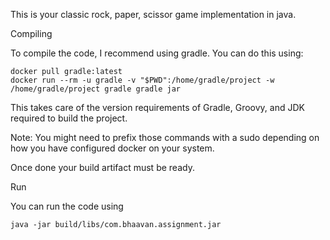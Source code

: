This is your classic rock, paper, scissor game implementation in java.

Compiling

To compile the code, I recommend using gradle. You can do this using:
```
docker pull gradle:latest
docker run --rm -u gradle -v "$PWD":/home/gradle/project -w /home/gradle/project gradle gradle jar
```

This takes care of the version requirements of Gradle, Groovy, and JDK required to build the project. 

Note: You might need to prefix those commands with a sudo depending on how you have configured docker on your system.

Once done your build artifact must be ready.

Run

You can run the code using 
```
java -jar build/libs/com.bhaavan.assignment.jar 
```

